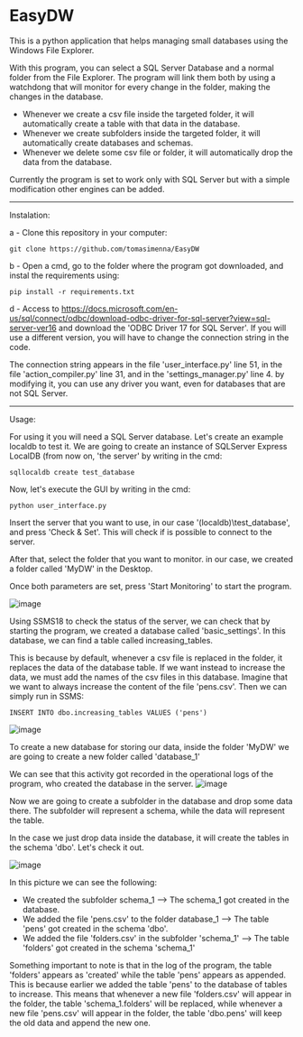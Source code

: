 # EasyDW
This is a python application that helps managing small databases using the Windows File Explorer.

With this program, you can select a SQL Server Database and a normal folder from the File Explorer. The program will link them both by using a watchdong that will monitor for every change in the folder, making the changes in the database.

- Whenever we create a csv file inside the targeted folder, it will automatically create a table with that data in the database.
- Whenever we create subfolders inside the targeted folder, it will automatically create databases and schemas.
- Whenever we delete some csv file or folder, it will automatically drop the data from the database.

Currently the program is set to work only with SQL Server but with a simple modification other engines can be added.

----------------------------------------------------------------------------------------------------------------------
Instalation:

a - Clone this repository in your computer:
```
git clone https://github.com/tomasimenna/EasyDW
```
b - Open a cmd, go to the folder where the program got downloaded, and instal the requirements using:
```
pip install -r requirements.txt
```
d - Access to https://docs.microsoft.com/en-us/sql/connect/odbc/download-odbc-driver-for-sql-server?view=sql-server-ver16 and download the 'ODBC Driver 17 for SQL Server'. If you will use a different version, you will have to change the connection string in the code.

The connection string appears in the file 'user_interface.py' line 51, in the file 'action_compiler.py' line 31, and in the 'settings_manager.py' line 4. by modifying it, you can use any driver you want, even for databases that are not SQL Server.

----------------------------------------------------------------------------------------------------------------------
Usage:

For using it you will need a SQL Server database. Let's create an example localdb to test it. We are going to create an instance of SQLServer Express LocalDB (from now on, 'the server' by writing in the cmd:
```
sqllocaldb create test_database
```
Now, let's execute the GUI by writing in the cmd:
```
python user_interface.py
```

Insert the server that you want to use, in our case '(localdb)\test_database', and press 'Check & Set'. This will check if is possible to connect to the server.

After that, select the folder that you want to monitor. in our case, we created a folder called 'MyDW' in the Desktop.

Once both parameters are set, press 'Start Monitoring' to start the program.

![image](https://user-images.githubusercontent.com/58273184/186645624-978db37f-bb44-49bc-b1b6-dbf7e064b9b4.png)

Using SSMS18 to check the status of the server, we can check that by starting the program, we created a database called 'basic_settings'. In this database, we can find a table called increasing_tables.

This is because by default, whenever a csv file is replaced in the folder, it replaces the data of the database table. If we want instead to increase the data, we must add the names of the csv files in this database.
Imagine that we want to always increase the content of the file 'pens.csv'. Then we can simply run in SSMS:
```
INSERT INTO dbo.increasing_tables VALUES ('pens')
```
![image](https://user-images.githubusercontent.com/58273184/186648436-540f13c3-4bca-4dfd-a908-e7ff818a1e9a.png)

To create a new database for storing our data, inside the folder 'MyDW' we are going to create a new folder called 'database_1'

We can see that this activity got recorded in the operational logs of the program, who created the database in the server.
![image](https://user-images.githubusercontent.com/58273184/186650997-e0141385-f22f-4033-8bf0-f32f89b64202.png)

Now we are going to create a subfolder in the database and drop some data there. The subfolder will represent a schema, while the data will represent the table.

In the case we just drop data inside the database, it will create the tables in the schema 'dbo'. Let's check it out.

![image](https://user-images.githubusercontent.com/58273184/186653128-391921fb-86f6-4213-bc6f-a53e14d3a37e.png)

In this picture we can see the following:
- We created the subfolder schema_1 --> The schema_1 got created in the database.
- We added the file 'pens.csv' to the folder database_1 --> The table 'pens' got created in the schema 'dbo'.
- We added the file 'folders.csv' in the subfolder 'schema_1' --> The table 'folders' got created in the schema 'schema_1'

Something important to note is that in the log of the program, the table 'folders' appears as 'created' while the table 'pens' appears as appended. This is because earlier we added the table 'pens' to the database of tables to increase. This means that whenever a new file 'folders.csv' will appear in the folder, the table 'schema_1.folders' will be replaced, while whenever a new file 'pens.csv' will appear in the folder, the table 'dbo.pens' will keep the old data and append the new one.


